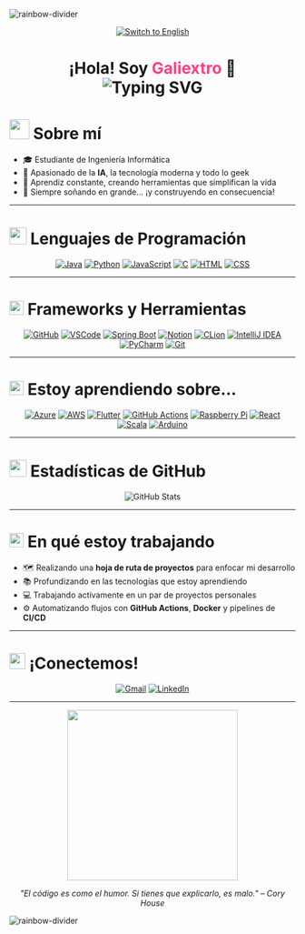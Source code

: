 ![rainbow-divider](https://capsule-render.vercel.app/api?type=waving&color=gradient&height=80&width=100%&section=header)

<p align="center">
  <a href="README.md">
    <img src="https://img.shields.io/badge/🌐_Switch_to-English-1e90ff?style=for-the-badge&labelColor=000&logoColor=white" alt="Switch to English">
  </a>
</p>


<h1 align="center">
  ¡Hola! Soy <span style="color:#ff4081;">Galiextro</span> 👋<br>
  <img src="https://readme-typing-svg.herokuapp.com?font=Fira+Code&size=24&pause=1000&color=36BCF7&center=true&vCenter=true&width=600&lines=Estudiante+de+Ingeniería+Informática;Apasionado+de+la+IA+y+asistentes+virtuales;Aprendiz+constante+y+constructor+de+sueños" alt="Typing SVG" />
</h1>

# <img src="https://github.com/7oSkaaa/7oSkaaa/raw/main/Images/about_me.gif" width="35px" /> Sobre mí

- 🎓 Estudiante de Ingeniería Informática  
- 🤖 Apasionado de la **IA**, la tecnología moderna y todo lo geek  
- 🌱 Aprendiz constante, creando herramientas que simplifican la vida  
- 🚀 Siempre soñando en grande... ¡y construyendo en consecuencia!

---

# <img src="https://github.com/7oSkaaa/7oSkaaa/raw/main/Images/Programming_Languages.gif" width="30px" /> Lenguajes de Programación

<div align="center">

[![Java](https://skillicons.dev/icons?i=java)](https://www.oracle.com/java/)
[![Python](https://skillicons.dev/icons?i=python)](https://www.python.org/)
[![JavaScript](https://skillicons.dev/icons?i=js)](https://developer.mozilla.org/es/docs/Web/JavaScript)
[![C](https://skillicons.dev/icons?i=c)](https://es.wikipedia.org/wiki/C_(lenguaje_de_programación))
[![HTML](https://skillicons.dev/icons?i=html)](https://developer.mozilla.org/es/docs/Web/HTML)
[![CSS](https://skillicons.dev/icons?i=css)](https://developer.mozilla.org/es/docs/Web/CSS)

</div>

---

# <img src="https://img.icons8.com/ios-filled/50/ffffff/settings.png" width="25" height="25" /> Frameworks y Herramientas

<div align="center">

  [![GitHub](https://skillicons.dev/icons?i=github)](https://github.com/)
  [![VSCode](https://skillicons.dev/icons?i=vscode)](https://code.visualstudio.com/)
  [![Spring Boot](https://skillicons.dev/icons?i=spring)](https://spring.io/projects/spring-boot)
  [![Notion](https://skillicons.dev/icons?i=notion)](https://www.notion.so/)
  [![CLion](https://skillicons.dev/icons?i=clion)](https://www.jetbrains.com/clion/)
  [![IntelliJ IDEA](https://skillicons.dev/icons?i=idea)](https://www.jetbrains.com/idea/)
  [![PyCharm](https://skillicons.dev/icons?i=pycharm)](https://www.jetbrains.com/pycharm/)
  [![Git](https://skillicons.dev/icons?i=git)](https://git-scm.com/)

</div>

---

# <img src="https://img.icons8.com/color/48/light-on--v1.png" width="25" height="25" /> Estoy aprendiendo sobre...

<div align="center">

  [![Azure](https://skillicons.dev/icons?i=azure)](https://azure.microsoft.com/)
  [![AWS](https://skillicons.dev/icons?i=aws)](https://aws.amazon.com/)
  [![Flutter](https://skillicons.dev/icons?i=flutter)](https://flutter.dev/)
  [![GitHub Actions](https://skillicons.dev/icons?i=githubactions)](https://github.com/features/actions)
  [![Raspberry Pi](https://skillicons.dev/icons?i=raspberrypi)](https://www.raspberrypi.com/)
  [![React](https://skillicons.dev/icons?i=react)](https://reactjs.org/)
  [![Scala](https://skillicons.dev/icons?i=scala)](https://www.scala-lang.org/)
  [![Arduino](https://skillicons.dev/icons?i=arduino)](https://www.arduino.cc/)

</div>

---

# <img src="https://github.com/7oSkaaa/7oSkaaa/raw/main/Images/Statistics.gif" width="30px" /> Estadísticas de GitHub

<div align="center">

  ![GitHub Stats](https://github-readme-stats.vercel.app/api?username=galiextro&show_icons=true&theme=github_dark)

</div>

---

# <img src="https://img.icons8.com/color/48/search--v1.png" width="25" height="25" /> En qué estoy trabajando

- 🗺️ Realizando una **hoja de ruta de proyectos** para enfocar mi desarrollo  
- 📚 Profundizando en las tecnologías que estoy aprendiendo  
- 💻 Trabajando activamente en un par de proyectos personales  
- ⚙️ Automatizando flujos con **GitHub Actions**, **Docker** y pipelines de **CI/CD**

---

# <img src="https://img.icons8.com/color/48/000000/contacts.png" width="28" height="28" /> ¡Conectemos!

<div align="center">

  [![Gmail](https://skillicons.dev/icons?i=gmail)](https://mail.google.com/mail/?view=cm&fs=1&to=alexuntaru10@gmail.com)
  [![LinkedIn](https://skillicons.dev/icons?i=linkedin)](https://www.linkedin.com/in/alexandru-untaru-083609277/)

</div>

---

<div align="center">
  <img src="https://media.giphy.com/media/qgQUggAC3Pfv687qPC/giphy.gif" width="300" />
</div>

<p align="center">
  <em>"El código es como el humor. Si tienes que explicarlo, es malo." – Cory House</em>
</p>

![rainbow-divider](https://capsule-render.vercel.app/api?type=waving&color=gradient&height=80&width=100%&section=footer)
